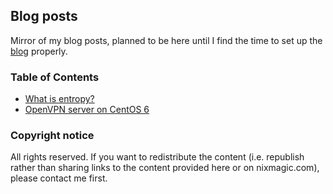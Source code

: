 ## Blog posts

Mirror of my blog posts, planned to be here until I find the time to set up the [blog](http://nixmagic.com) properly.


### Table of Contents

* [What is entropy?](linux/entropy.md "An introduction to entropy")
* [OpenVPN server on CentOS 6](linux/openvpn-server.md "How to set up an OpenVPN server on CentOS 6")

### Copyright notice
All rights reserved. If you want to redistribute the content (i.e. republish rather than sharing links to the content provided here or on nixmagic.com), please contact me first.
